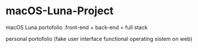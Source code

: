 # macOS-Luna-Project
macOS Luna portofolio .front-end + back-end = full stack

personal portofolio (fake user interface functional operating sistem on web)

